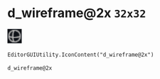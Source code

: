 # d_wireframe@2x `32x32`
<img src="/img/d_wireframe.png" width=32 height=32>

``` CSharp
EditorGUIUtility.IconContent("d_wireframe@2x")
```
```
d_wireframe@2x
```
